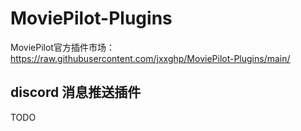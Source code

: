 # MoviePilot-Plugins
MoviePilot官方插件市场：https://raw.githubusercontent.com/jxxghp/MoviePilot-Plugins/main/

## discord 消息推送插件

TODO